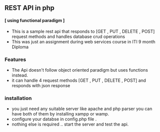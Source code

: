 ## REST API in php
#### [ using functional paradigm ]

- This is a sample rest api that responds to [GET , PUT , DELETE , POST]
request methods and handles database crud operations
- This was just an assignment during web services course in ITI 9 month Diploma

### Features

- The Api doesn't follow object oriented paradigm but uses functions instead.
- it can handle 4 request methods [GET , PUT , DELETE , POST] and responds with json response


### installation

- you just need any suitable server like apache and php parser you can have
both of them by installing xampp or wamp.
- configure your databse in config.php file .
- nothing else is required .. start the server and test the api.
